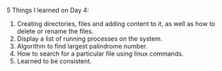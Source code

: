 5 Things I learned on Day 4:
1. Creating directories, files and adding content to it, as well as how to delete or rename the files.
2. Display a list of running processes on the system.
3. Algorithm to find largest palindrome number.
4. How to search for a particular file using linux commands.
5. Learned to be consistent.
